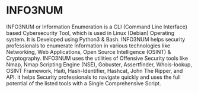 # INFO3NUM
INFO3NUM or Information Enumeration is a CLI (Command Line Interface) based Cybersecurity Tool, which is used in Linux (Debian) Operating system. It is Developed using Python3 & Bash. INFO3NUM helps security professionals to enumerate Information in various technologies like Networking, Web Applications, Open Source Intelligence (OSINT) & Cryptography. INFO3NUM uses the utilities of Offensive Security tools like Nmap, Nmap Scripting Engine (NSE), Gobuster, Assertfinder, Whois-lookup, OSINT Framework, Haiti, Hash-Identifier, Hashcat, John The Ripper, and API. it helps Security professionals to navigate quickly and uses the full potential of the listed tools with a Single Comprehensive Script. 

